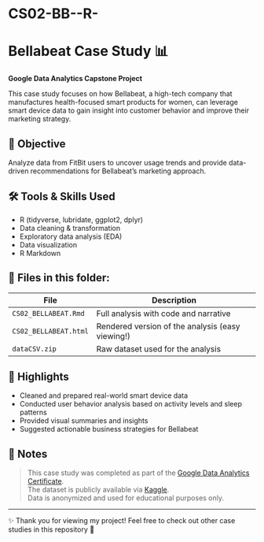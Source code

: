 # CS02-BB--R-
# Bellabeat Case Study 📊  
**Google Data Analytics Capstone Project**

This case study focuses on how Bellabeat, a high-tech company that manufactures health-focused smart products for women, can leverage smart device data to gain insight into customer behavior and improve their marketing strategy.

## 🧠 Objective  
Analyze data from FitBit users to uncover usage trends and provide data-driven recommendations for Bellabeat’s marketing approach.

## 🛠 Tools & Skills Used
- R (tidyverse, lubridate, ggplot2, dplyr)
- Data cleaning & transformation
- Exploratory data analysis (EDA)
- Data visualization
- R Markdown

## 📁 Files in this folder:
| File | Description |
|------|-------------|
| `CS02_BELLABEAT.Rmd` | Full analysis with code and narrative |
| `CS02_BELLABEAT.html` | Rendered version of the analysis (easy viewing!) |
| `dataCSV.zip` | Raw dataset used for the analysis |

## 📌 Highlights
- Cleaned and prepared real-world smart device data
- Conducted user behavior analysis based on activity levels and sleep patterns
- Provided visual summaries and insights
- Suggested actionable business strategies for Bellabeat

## 📝 Notes
> This case study was completed as part of the [Google Data Analytics Certificate](https://www.coursera.org/professional-certificates/google-data-analytics).  
> The dataset is publicly available via [Kaggle](https://www.kaggle.com/datasets/arashnic/fitbit).  
> Data is anonymized and used for educational purposes only.

---

✨ Thank you for viewing my project! Feel free to check out other case studies in this repository 💖

